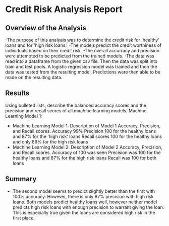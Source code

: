 # Credit Risk Analysis Report
## Overview of the Analysis
-The purpose of this analyais was to determine the credit risk for 'healthy' loans and for 'high risk loans.'
-The models predict the credit worthiness of individuals based on their credit risk.
-The overall accurracy and precision were attempted to be predicted from the trained models.
-The data was read into a dataframe from the given csv file. Then the data was split into train and test pools. A logistic regression model was trained and then the data was tested from the resulting model. Predictions were then able to be made on the resulting data.

## Results
Using bulleted lists, describe the balanced accuracy scores and the precision and recall scores of all machine learning models.
Machine Learning Model 1:
<ul class="circle-bullets">
  <li>Machine Learning Model 1:
Description of Model 1 Accuracy, Precision, and Recall scores. Accuracy 99% Precision 100 for the healthy loans and 87% for the 'high risk' loans Recall scores 100 for the healthy loans and only 89% for the high risk loans</li>
  <li>Machine Learning Model 2:
Description of Model 2 Accuracy, Precision, and Recall scores. Accuracy of 100 was seen Precision was 100 for the healthy loans and 87% for the high risk loans Recall was 100 for both loans</li>
</ul>

## Summary
<ul class="circle-bullets">
<li>The second model seems to predict slightly better than the first with 100% accuracy. However, there is only 87% precision with high risk loans. Both models predict healthy loans well, however neither model predicts high risk loans with enough precision to warrant giving the loan. This is especially true given the loans are considered high risk in the first place.</li>
